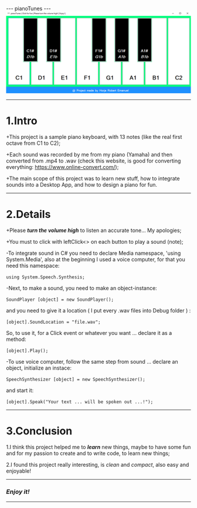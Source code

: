 --- pianoTunes ---
![pianoTunes desktop app](https://github.com/horjarobert/PianoTunes/blob/master/pianoTunes.PNG)
***

# 1.Intro # 

+This project is a sample piano keyboard, with 13 notes (like the real first octave from C1 to C2);   

+Each sound was recorded by me from my piano (Yamaha) and then converted from .mp4 to .wav (check this website, is good for converting everything: https://www.online-convert.com/);

+The main scope of this project was to learn new stuff, how to integrate sounds into a Desktop App, and how to design a piano for fun.	
***

# 2.Details #
	
+Please _**turn the volume high**_ to listen an accurate tone... My apologies;

+You must to click with leftClick<<Mouse>> on each button to play a sound (note);

-To integrate sound in C# you need to declare Media namespace, 'using System.Media', also at the beginning I used a voice computer, for that you need this namespace: 

<pre><code>using System.Speech.Synthesis;</code></pre> 

-Next, to make a sound, you need to make an object-instance:

<pre><code>SoundPlayer [object] = new SoundPlayer();</code></pre>

and you need to give it a location ( I put every .wav files into Debug folder ) : 
		
<pre><code>[object].SoundLocation = "file.wav";</code></pre>

So, to use it, for a Click event or whatever you want ... declare it as a method:
<pre><code>[object].Play();</code></pre>

-To use voice computer, follow the same step from sound ... declare an object, initialize an instace:
<pre><code>SpeechSynthesizer [object] = new SpeechSynthesizer();</code></pre>

and start it:

<pre><code>[object].Speak("Your text ... will be spoken out ...!");</code></pre>
***

# 3.Conclusion #

1.I think this project helped me to _**learn**_ new things, maybe to have some fun and for my passion to create and to write code, to learn new things;

2.I found this project really interesting, is _clean_ and _compact_, also easy and enjoyable! 
***

### <em>Enjoy it!</em> ###
***

